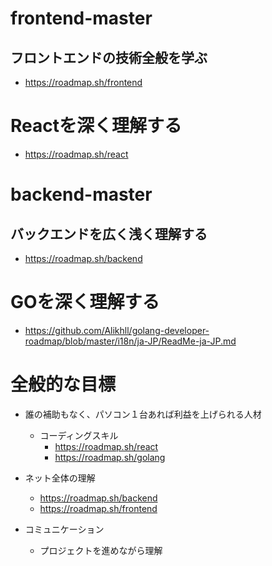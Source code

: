 # frontend-master
## フロントエンドの技術全般を学ぶ
- https://roadmap.sh/frontend
# Reactを深く理解する
- https://roadmap.sh/react

# backend-master
## バックエンドを広く浅く理解する
- https://roadmap.sh/backend

# GOを深く理解する
- https://github.com/Alikhll/golang-developer-roadmap/blob/master/i18n/ja-JP/ReadMe-ja-JP.md

# 全般的な目標
- 誰の補助もなく、パソコン１台あれば利益を上げられる人材
  - コーディングスキル
    - https://roadmap.sh/react
    - https://roadmap.sh/golang

- ネット全体の理解
  - https://roadmap.sh/backend
  - https://roadmap.sh/frontend

- コミュニケーション
  - プロジェクトを進めながら理解
